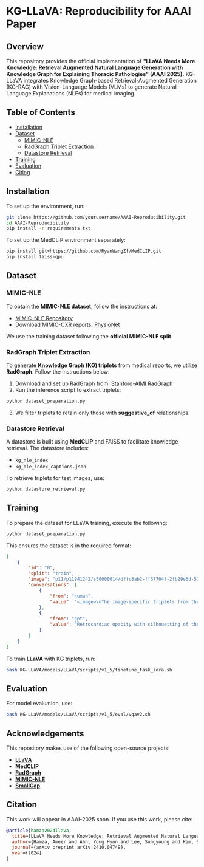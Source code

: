 # KG-LLaVA: Reproducibility for AAAI Paper

## Overview
This repository provides the official implementation of **"LLaVA Needs More Knowledge: Retrieval Augmented Natural Language Generation with Knowledge Graph for Explaining Thoracic Pathologies" (AAAI 2025).** KG-LLaVA integrates Knowledge Graph-based Retrieval-Augmented Generation (KG-RAG) with Vision-Language Models (VLMs) to generate Natural Language Explanations (NLEs) for medical imaging.

## Table of Contents
- [Installation](#installation)
- [Dataset](#dataset)
  - [MIMIC-NLE](#mimic-nle)
  - [RadGraph Triplet Extraction](#radgraph-triplet-extraction)
  - [Datastore Retrieval](#datastore-retrieval)
- [Training](#training)
- [Evaluation](#evaluation)
- [Citing](#citing)

## Installation
To set up the environment, run:
```bash
git clone https://github.com/yourusername/AAAI-Reproducibility.git
cd AAAI-Reproducibility
pip install -r requirements.txt
```

To set up the MedCLIP environment separately:
```bash
pip install git+https://github.com/RyanWangZf/MedCLIP.git
pip install faiss-gpu
```

## Dataset

### MIMIC-NLE
To obtain the **MIMIC-NLE dataset**, follow the instructions at:
- [MIMIC-NLE Repository](https://github.com/maximek3/MIMIC-NLE)
- Download MIMIC-CXR reports: [PhysioNet](https://physionet.org/content/mimic-cxr/2.1.0/)

We use the training dataset following the **official MIMIC-NLE split**.

### RadGraph Triplet Extraction
To generate **Knowledge Graph (KG) triplets** from medical reports, we utilize **RadGraph**. Follow the instructions below:

1. Download and set up RadGraph from: [Stanford-AIMI RadGraph](https://github.com/Stanford-AIMI/radgraph)
2. Run the inference script to extract triplets:
```bash
python dataset_preparation.py
```
3. We filter triplets to retain only those with **suggestive_of** relationships.

### Datastore Retrieval
A datastore is built using **MedCLIP** and FAISS to facilitate knowledge retrieval. The datastore includes:
- `kg_nle_index`
- `kg_nle_index_captions.json`

To retrieve triplets for test images, use:
```bash
python datastore_retrieval.py
```

## Training
To prepare the dataset for LLaVA training, execute the following:
```bash
python dataset_preparation.py
```
This ensures the dataset is in the required format:
```json
[
    {
        "id": "0",
        "split": "train",
        "image": "p11/p11941242/s50000014/dffc8ab2-ff37704f-2fb29e6d-51e08075-88bca914.jpg",
        "conversations": [
            {
                "from": "human",
                "value": "<image>\nThe image-specific triplets from the knowledge graph are: opacities suggestive_of effusions; TRIPLETS HERE BASED ON KG;. And for the given image, Which signs show that the patient has uncertain Atelectasis, positive Lung Opacity, uncertain Pleural Effusion, uncertain Pneumonia?"
            },
            {
                "from": "gpt",
                "value": "Retrocardiac opacity with silhouetting of the left hemidiaphragm and lateral border of the descending aorta is nonspecific and could reflect any of a combination of atelectasis, focal pneumonia or even a small effusion."
            }
        ]
    }
]
```

To train **LLaVA** with KG triplets, run:
```bash
bash KG-LLaVA/models/LLaVA/scripts/v1_5/finetune_task_lora.sh
```

## Evaluation
For model evaluation, use:
```bash
bash KG-LLaVA/models/LLaVA/scripts/v1_5/eval/vqav2.sh
```


## Acknowledgements
This repository makes use of the following open-source projects:
- **[LLaVA](https://github.com/haotian-liu/LLaVA)**
- **[MedCLIP](https://github.com/RyanWangZf/MedCLIP)**
- **[RadGraph](https://github.com/Stanford-AIMI/radgraph)**
- **[MIMIC-NLE](https://github.com/maximek3/MIMIC-NLE)**
- **[SmallCap](https://github.com/RitaRamo/smallcap)**

## Citation
This work will appear in AAAI-2025 soon.
If you use this work, please cite:
```bibtex
@article{hamza2024llava,
  title={LLaVA Needs More Knowledge: Retrieval Augmented Natural Language Generation with Knowledge Graph for Explaining Thoracic Pathologies},
  author={Hamza, Ameer and Ahn, Yong Hyun and Lee, Sungyoung and Kim, Seong Tae and others},
  journal={arXiv preprint arXiv:2410.04749},
  year={2024}
}
```
